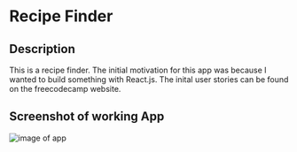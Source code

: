# Recipe Finder

## Description
This is a recipe finder. The initial motivation for this app was because I wanted to build something with React.js. The inital user stories can be found on the freecodecamp website. 

## Screenshot of working App
![image of app](./imgOfApp)